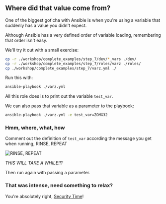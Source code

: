 ## Where did that value come from?

One of the biggest got'cha with Ansible is when you're using a variable that suddenly has a value you didn't expect.

Although Ansible has a very defined order of variable loading, remembering that order isn't easy.

We'll try it out with a small exercise:

```sh
cp -r ./workshop/complete_examples/step_7/dev/*_vars ./dev/
cp -r ./workshop/complete_examples/step_7/roles/varz ./roles/
cp ./workshop/complete_examples/step_7/varz.yml ./
```

Run this with:

```sh
ansible-playbook ./varz.yml
```

All this role does is to print out the variable `test_var`.

We can also pass that variable as a parameter to the playbook:

```sh
ansible-playbook ./varz.yml -e test_var=ZOMG32
```

### Hmm, where, what, how

Comment out the definition of `test_var` according the message you get when running, RINSE, REPEAT

![RINSE, REPEAT](http://cdn.gifbay.com/2013/04/rinse_and_repeat-44760.gif)

_THIS WILL TAKE A WHILE!!1_

Then run again with passing a parameter.

### That was intense, need something to relax?

You're absolutely right, [Security Time](./8_hide_all_secrets.md)!
